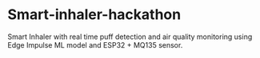 # Smart-inhaler-hackathon
Smart Inhaler with real time puff detection and air quality monitoring using Edge Impulse ML model and ESP32 + MQ135 sensor.
